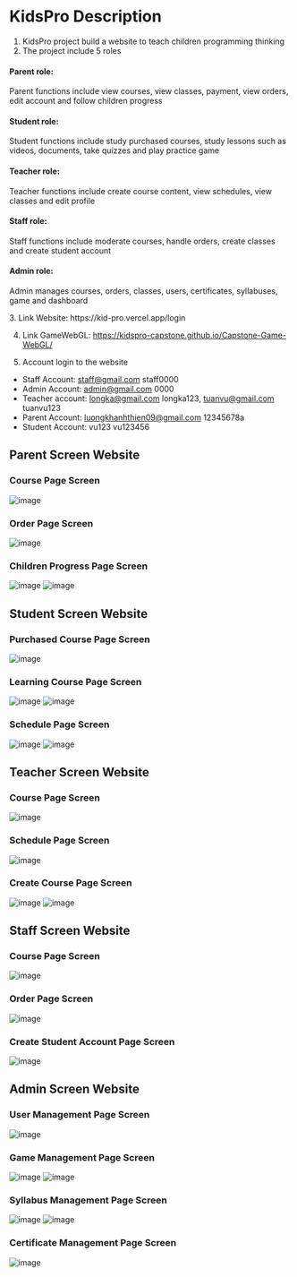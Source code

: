 # KidsPro Description
1. KidsPro project build a website to teach children programming thinking
2. The project include 5 roles
 <p> <h4>Parent role:</h4> Parent functions include view courses, view classes, payment, view orders, edit account and follow children progress</p>
 <p><h4>Student role: </h4>Student functions include study purchased courses, study lessons such as videos, documents, take quizzes and play practice game</p>
<p><h4>Teacher role:</h4> Teacher functions include create course content, view schedules, view classes and edit profile</p>
<p><h4>Staff role: </h4>Staff functions include moderate courses, handle orders, create classes and create student account</p>
<p><h4>Admin role: </h4>Admin manages courses, orders, classes, users, certificates, syllabuses, game and dashboard </p> 
3. Link Website: https://kid-pro.vercel.app/login

4. Link GameWebGL: https://kidspro-capstone.github.io/Capstone-Game-WebGL/

5. Account login to the website
- Staff Account: staff@gmail.com staff0000
- Admin Account: admin@gmail.com 0000
- Teacher account: longka@gmail.com longka123, tuanvu@gmail.com tuanvu123
- Parent Account: luongkhanhthien09@gmail.com 12345678a
- Student Account: vu123 vu123456
## Parent Screen Website
### Course Page Screen
![image](https://github.com/John0209/KidsPro-Project/assets/113121915/0deb2ffc-afaf-491e-bf2a-18a064823c1b)
### Order Page Screen
![image](https://github.com/John0209/KidsPro-Project/assets/113121915/a169155f-0513-4821-9c58-bcdd8bcf07e3)
### Children Progress Page Screen
![image](https://github.com/John0209/KidsPro-Project/assets/113121915/00e7457e-c25a-475e-b8ab-4462b241b41e)
![image](https://github.com/John0209/KidsPro-Project/assets/113121915/0221f8b8-9143-46d3-9b51-534c19ffb8a8)

## Student Screen Website
### Purchased Course Page Screen
![image](https://github.com/John0209/KidsPro-Project/assets/113121915/5da66c5e-2891-4e94-9cfb-30748b824c75)
### Learning Course Page Screen
![image](https://github.com/John0209/KidsPro-Project/assets/113121915/9e4fdf88-d0ae-44bd-825c-d036b6b07d32)
![image](https://github.com/John0209/KidsPro-Project/assets/113121915/33a4ee13-7005-4da4-b847-5c02118cbf74)
### Schedule Page Screen
![image](https://github.com/John0209/KidsPro-Project/assets/113121915/e8a25387-70c7-4b2a-8c68-9681c11c3d19)
![image](https://github.com/John0209/KidsPro-Project/assets/113121915/5d69443c-c3b5-4b5b-8a4f-f93aca93b46f)

## Teacher Screen Website
### Course Page Screen
![image](https://github.com/John0209/KidsPro-Project/assets/113121915/7f5f1077-14b3-4f8c-b224-cce5b449ee72)
### Schedule Page Screen
![image](https://github.com/John0209/KidsPro-Project/assets/113121915/5bec606b-8543-4aa3-b030-7437e1a48139)
### Create Course Page Screen
![image](https://github.com/John0209/KidsPro-Project/assets/113121915/7c2bfecf-b2bf-4652-8830-73ae6980e6bf)
![image](https://github.com/John0209/KidsPro-Project/assets/113121915/23d53576-b436-4254-b685-52496f7348eb)

## Staff Screen Website
### Course Page Screen
![image](https://github.com/John0209/KidsPro-Project/assets/113121915/321ee1a4-af2b-48c0-ad14-e3a6bd52cdb4)
### Order Page Screen
![image](https://github.com/John0209/KidsPro-Project/assets/113121915/db6b4a9b-eb9f-4533-8e71-67bc449b57f5)
### Create Student Account Page Screen
![image](https://github.com/John0209/KidsPro-Project/assets/113121915/381b9ae5-69f3-4dd6-9fd4-1b58c2e92a79)

## Admin Screen Website
### User Management Page Screen
![image](https://github.com/John0209/KidsPro-Project/assets/113121915/406d2b4e-efb9-4640-b5d2-4c442ac1fdd2)
### Game Management Page Screen
![image](https://github.com/John0209/KidsPro-Project/assets/113121915/a597e645-4214-4b7e-86ce-c8530071c781)
![image](https://github.com/John0209/KidsPro-Project/assets/113121915/4291c6a9-10cd-4727-babc-f4e4955f6953)
### Syllabus Management Page Screen
![image](https://github.com/John0209/KidsPro-Project/assets/113121915/9d2b3baf-32bf-4dfb-9b27-37f189e46bc5)
![image](https://github.com/John0209/KidsPro-Project/assets/113121915/03a83bb7-7ff8-4f0e-bc0e-aae5a488b1bb)
### Certificate Management Page Screen
![image](https://github.com/John0209/KidsPro-Project/assets/113121915/32c40bb2-12da-4f68-83d8-1ba109cbab91)






